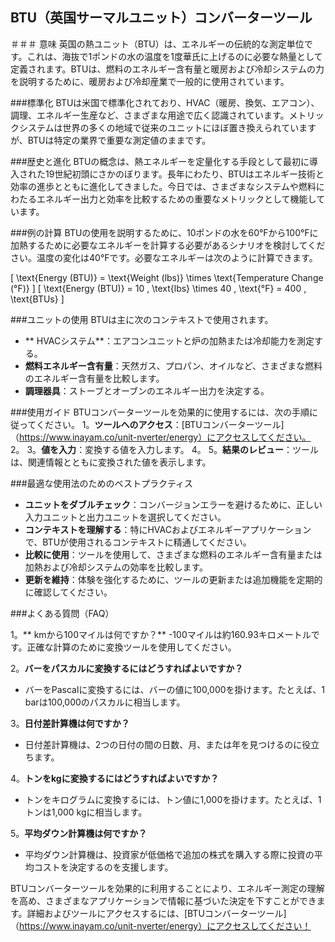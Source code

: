## BTU（英国サーマルユニット）コンバーターツール

＃＃＃ 意味
英国の熱ユニット（BTU）は、エネルギーの伝統的な測定単位です。これは、海抜で1ポンドの水の温度を1度華氏に上げるのに必要な熱量として定義されます。BTUは、燃料のエネルギー含有量と暖房および冷却システムの力を説明するために、暖房および冷却産業で一般的に使用されています。

###標準化
BTUは米国で標準化されており、HVAC（暖房、換気、エアコン）、調理、エネルギー生産など、さまざまな用途で広く認識されています。メトリックシステムは世界の多くの地域で従来のユニットにほぼ置き換えられていますが、BTUは特定の業界で重要な測定値のままです。

###歴史と進化
BTUの概念は、熱エネルギーを定量化する手段として最初に導入された19世紀初頭にさかのぼります。長年にわたり、BTUはエネルギー技術と効率の進歩とともに進化してきました。今日では、さまざまなシステムや燃料にわたるエネルギー出力と効率を比較するための重要なメトリックとして機能しています。

###例の計算
BTUの使用を説明するために、10ポンドの水を60°Fから100°Fに加熱するために必要なエネルギーを計算する必要があるシナリオを検討してください。温度の変化は40°Fです。必要なエネルギーは次のように計算できます。

\[ \text{Energy (BTU)} = \text{Weight (lbs)} \times \text{Temperature Change (°F)} \]
\[ \text{Energy (BTU)} = 10 \, \text{lbs} \times 40 \, \text{°F} = 400 \, \text{BTUs} \]

###ユニットの使用
BTUは主に次のコンテキストで使用されます。
-  ** HVACシステム**：エアコンユニットと炉の加熱または冷却能力を測定する。
-  **燃料エネルギー含有量**：天然ガス、プロパン、オイルなど、さまざまな燃料のエネルギー含有量を比較します。
-  **調理器具**：ストーブとオーブンのエネルギー出力を決定する。

###使用ガイド
BTUコンバーターツールを効果的に使用するには、次の手順に従ってください。
1。**ツールへのアクセス**：[BTUコンバーターツール]（https://www.inayam.co/unit-nverter/energy）にアクセスしてください。
2。
3。**値を入力**：変換する値を入力します。
4。
5。**結果のレビュー**：ツールは、関連情報とともに変換された値を表示します。

###最適な使用法のためのベストプラクティス
-  **ユニットをダブルチェック**：コンバージョンエラーを避けるために、正しい入力ユニットと出力ユニットを選択してください。
-  **コンテキストを理解する**：特にHVACおよびエネルギーアプリケーションで、BTUが使用されるコンテキストに精通してください。
-  **比較に使用**：ツールを使用して、さまざまな燃料のエネルギー含有量または加熱および冷却システムの効率を比較します。
-  **更新を維持**：体験を強化するために、ツールの更新または追加機能を定期的に確認してください。

###よくある質問（FAQ）

1。** kmから100マイルは何ですか？**
-100マイルは約160.93キロメートルです。正確な計算のために変換ツールを使用してください。

2。**バーをパスカルに変換するにはどうすればよいですか？**
- バーをPascalに変換するには、バーの値に100,000を掛けます。たとえば、1 barは100,000のパスカルに相当します。

3。**日付差計算機は何ですか？**
- 日付差計算機は、2つの日付の間の日数、月、または年を見つけるのに役立ちます。

4。**トンをkgに変換するにはどうすればよいですか？**
- トンをキログラムに変換するには、トン値に1,000を掛けます。たとえば、1トンは1,000 kgに相当します。

5。**平均ダウン計算機は何ですか？**
- 平均ダウン計算機は、投資家が低価格で追加の株式を購入する際に投資の平均コストを決定するのを支援します。

BTUコンバーターツールを効果的に利用することにより、エネルギー測定の理解を高め、さまざまなアプリケーションで情報に基づいた決定を下すことができます。詳細およびツールにアクセスするには、[BTUコンバーターツール]（https://www.inayam.co/unit-nverter/energy）にアクセスしてください！